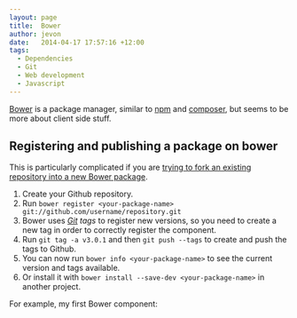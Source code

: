 ```yaml
---
layout: page
title:  Bower
author: jevon
date:   2014-04-17 17:57:16 +12:00
tags:
  - Dependencies
  - Git
  - Web development
  - Javascript
---
```


[Bower](Bower.md) is a package manager, similar to [npm](npm.md) and [composer](Composer.md), but seems to be more about client side stuff.

## Registering and publishing a package on bower

This is particularly complicated if you are <a href="https://github.com/bower/bower/issues/135">trying to fork an existing repository into a new Bower package</a>.

1. Create your Github repository.
1. Run `bower register <your-package-name> git://github.com/username/repository.git`
1. Bower uses _[Git](Git.md) tags_ to register new versions, so you need to create a new tag in order to correctly register the component.
1. Run `git tag -a v3.0.1` and then `git push --tags` to create and push the tags to Github.
1. You can now run `bower info <your-package-name>` to see the current version and tags available.
1. Or install it with `bower install --save-dev <your-package-name>` in another project.

For example, my first Bower component:
